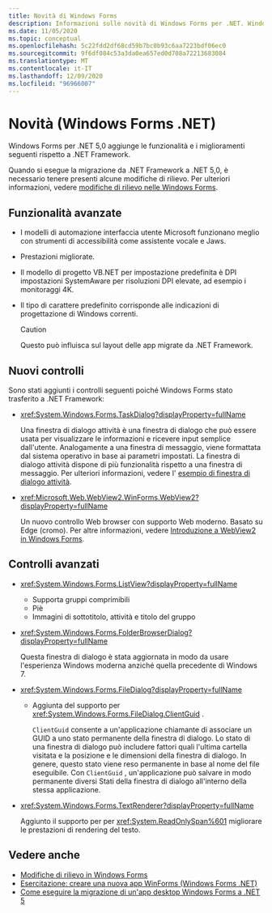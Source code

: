 ```yaml
---
title: Novità di Windows Forms
description: Informazioni sulle novità di Windows Forms per .NET. Windows Forms. .NET fornisce nuove funzionalità e miglioramenti rispetto a .NET Framework.
ms.date: 11/05/2020
ms.topic: conceptual
ms.openlocfilehash: 5c22fdd2df68cd59b7bc0b93c6aa7223bdf06ec0
ms.sourcegitcommit: 9f6df084c53a3da0ea657ed0d708a72213683084
ms.translationtype: MT
ms.contentlocale: it-IT
ms.lasthandoff: 12/09/2020
ms.locfileid: "96966007"
---
```

# <a name="whats-new-windows-forms-net"></a>Novità (Windows Forms .NET)

Windows Forms per .NET 5,0 aggiunge le funzionalità e i miglioramenti seguenti rispetto a .NET Framework.

Quando si esegue la migrazione da .NET Framework a .NET 5,0, è necessario tenere presenti alcune modifiche di rilievo. Per ulteriori informazioni, vedere [modifiche di rilievo nelle Windows Forms](/dotnet/core/compatibility/winforms).

## <a name="enhanced-features"></a>Funzionalità avanzate

- I modelli di automazione interfaccia utente Microsoft funzionano meglio con strumenti di accessibilità come assistente vocale e Jaws.
- Prestazioni migliorate.
- Il modello di progetto VB.NET per impostazione predefinita è DPI impostazioni SystemAware per risoluzioni DPI elevate, ad esempio i monitoraggi 4K.
- Il tipo di carattere predefinito corrisponde alle indicazioni di progettazione di Windows correnti.

  > [!CAUTION]
  > Questo può influisca sul layout delle app migrate da .NET Framework.

## <a name="new-controls"></a>Nuovi controlli

Sono stati aggiunti i controlli seguenti poiché Windows Forms stato trasferito a .NET Framework:

- <xref:System.Windows.Forms.TaskDialog?displayProperty=fullName>
  
  Una finestra di dialogo attività è una finestra di dialogo che può essere usata per visualizzare le informazioni e ricevere input semplice dall'utente. Analogamente a una finestra di messaggio, viene formattata dal sistema operativo in base ai parametri impostati. La finestra di dialogo attività dispone di più funzionalità rispetto a una finestra di messaggio. Per ulteriori informazioni, vedere l' [esempio di finestra di dialogo attività](https://github.com/dotnet/samples/tree/master/windowsforms/TaskDialogDemo).

- <xref:Microsoft.Web.WebView2.WinForms.WebView2?displayProperty=fullName>

  Un nuovo controllo Web browser con supporto Web moderno. Basato su Edge (cromo). Per altre informazioni, vedere [Introduzione a WebView2 in Windows Forms](/microsoft-edge/webview2/gettingstarted/winforms).

## <a name="enhanced-controls"></a>Controlli avanzati

- <xref:System.Windows.Forms.ListView?displayProperty=fullName>

  - Supporta gruppi comprimibili
  - Piè
  - Immagini di sottotitolo, attività e titolo del gruppo

- <xref:System.Windows.Forms.FolderBrowserDialog?displayProperty=fullName>

  Questa finestra di dialogo è stata aggiornata in modo da usare l'esperienza Windows moderna anziché quella precedente di Windows 7.

- <xref:System.Windows.Forms.FileDialog?displayProperty=fullName>

  - Aggiunta del supporto per <xref:System.Windows.Forms.FileDialog.ClientGuid> .

    `ClientGuid` consente a un'applicazione chiamante di associare un GUID a uno stato permanente della finestra di dialogo. Lo stato di una finestra di dialogo può includere fattori quali l'ultima cartella visitata e la posizione e le dimensioni della finestra di dialogo. In genere, questo stato viene reso permanente in base al nome del file eseguibile. Con `ClientGuid` , un'applicazione può salvare in modo permanente diversi Stati della finestra di dialogo all'interno della stessa applicazione.

- <xref:System.Windows.Forms.TextRenderer?displayProperty=fullName>

  Aggiunto il supporto per per <xref:System.ReadOnlySpan%601> migliorare le prestazioni di rendering del testo.

## <a name="see-also"></a>Vedere anche

- [Modifiche di rilievo in Windows Forms](/dotnet/core/compatibility/winforms)
- [Esercitazione: creare una nuova app WinForms (Windows Forms .NET)](../get-started/create-app-visual-studio.md)
- [Come eseguire la migrazione di un'app desktop Windows Forms a .NET 5](../migration/index.md)
